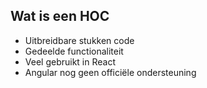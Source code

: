## Wat is een HOC
- Uitbreidbare stukken code
- Gedeelde functionaliteit
- Veel gebruikt in React
- Angular nog geen officiële ondersteuning